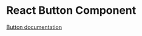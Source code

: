 <!-- @license CC0-1.0 -->

# React Button Component

[Button documentation](../../../css/src/components/button/README.md)
